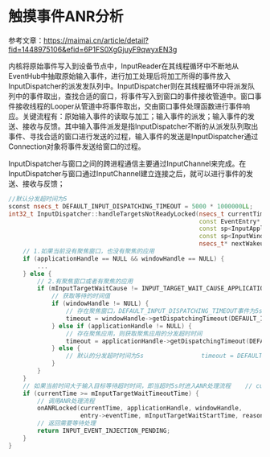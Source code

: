 # 触摸事件ANR分析

参考文章：https://maimai.cn/article/detail?fid=1448975106&efid=6P1FS0XgGjuyF9qwyxEN3g

内核将原始事件写入到设备节点中，InputReader在其线程循环中不断地从EventHub中抽取原始输入事件，进行加工处理后将加工所得的事件放入InputDispatcher的派发发队列中。InputDispatcher则在其线程循环中将派发队列中的事件取出，查找合适的窗口，将事件写入到窗口的事件接收管道中。窗口事件接收线程的Looper从管道中将事件取出，交由窗口事件处理函数进行事件响应。关键流程有：原始输入事件的读取与加工；输入事件的派发；输入事件的发送、接收与反馈。其中输入事件派发是指InputDispatcher不断的从派发队列取出事件、寻找合适的窗口进行发送的过程，输入事件的发送是InputDispatcher通过Connection对象将事件发送给窗口的过程。

InputDispatcher与窗口之间的跨进程通信主要通过InputChannel来完成。在InputDispatcher与窗口通过InputChannel建立连接之后，就可以进行事件的发送、接收与反馈；

```cpp
//默认分发超时间为5
sconst nsecs_t DEFAULT_INPUT_DISPATCHING_TIMEOUT = 5000 * 1000000LL;
int32_t InputDispatcher::handleTargetsNotReadyLocked(nsecs_t currentTime,
                                                     const EventEntry* entry,
                                                     const sp<InputApplicationHandle>& applicationHandle,
                                                     const sp<InputWindowHandle>& windowHandle,
                                                     nsecs_t* nextWakeupTime, const char* reason) {
    // 1.如果当前没有聚焦窗口，也没有聚焦的应用    
    if (applicationHandle == NULL && windowHandle == NULL) {
        ...
    } else {
        // 2.有聚焦窗口或者有聚焦的应用        
        if (mInputTargetWaitCause != INPUT_TARGET_WAIT_CAUSE_APPLICATION_NOT_READY) {
            // 获取等待的时间值            
            if (windowHandle != NULL) {
                // 存在聚焦窗口，DEFAULT_INPUT_DISPATCHING_TIMEOUT事件为5s                
                timeout = windowHandle->getDispatchingTimeout(DEFAULT_INPUT_DISPATCHING_TIMEOUT);
            } else if (applicationHandle != NULL) {
                // 存在聚焦应用，则获取聚焦应用的分发超时时间                
                timeout = applicationHandle->getDispatchingTimeout(DEFAULT_INPUT_DISPATCHING_TIMEOUT);
            } else {
                // 默认的分发超时时间为5s                timeout = DEFAULT_INPUT_DISPATCHING_TIMEOUT;
            }
        }
    }
    // 如果当前时间大于输入目标等待超时时间，即当超时5s时进入ANR处理流程    // currentTime 就是系统的当前时间，mInputTargetWaitTimeoutTime 是一个全局变量,    
    if (currentTime >= mInputTargetWaitTimeoutTime) {
        // 调用ANR处理流程        
        onANRLocked(currentTime, applicationHandle, windowHandle,
                    entry->eventTime, mInputTargetWaitStartTime, reason);
        // 返回需要等待处理        
        return INPUT_EVENT_INJECTION_PENDING;
    } 
}
```

